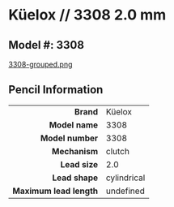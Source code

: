 # Küelox // 3308 2.0 mm

## Model #: 3308

[3308-grouped.png](3308-grouped.png)

## Pencil Information

|     |     |
| ---: | :--- |
| **Brand** | Küelox |
| **Model name** | 3308 |
| **Model number** | 3308 |
| **Mechanism** | clutch |
| **Lead size** | 2.0 |
| **Lead shape** | cylindrical |
| **Maximum lead length** | undefined |
